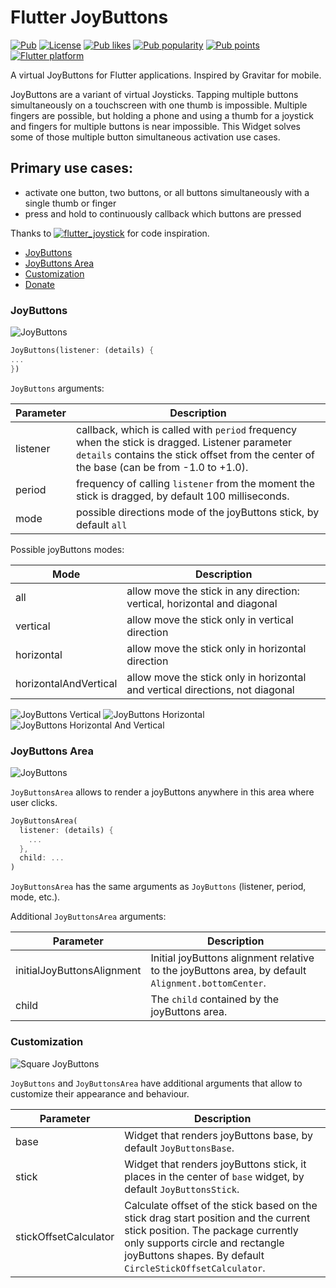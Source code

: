 # Flutter JoyButtons

[![Pub](https://img.shields.io/pub/v/flutter_joybuttons.svg)](https://pub.dev/packages/flutter_joybuttons)
[![License](https://img.shields.io/github/license/cybaker/flutter_joybuttons)](https://github.com/cybaker/flutter_joybuttons/blob/master/LICENSE)
[![Pub likes](https://badgen.net/pub/likes/flutter_joybuttons)](https://pub.dev/packages/flutter_joybuttons/score)
[![Pub popularity](https://badgen.net/pub/popularity/flutter_joybuttons)](https://pub.dev/packages/flutter_joybuttons/score)
[![Pub points](https://badgen.net/pub/points/flutter_joybuttons)](https://pub.dev/packages/flutter_joybuttons/score)
[![Flutter platform](https://badgen.net/pub/flutter-platform/flutter_joybuttons)](https://pub.dev/packages/flutter_joybuttons)

A virtual JoyButtons for Flutter applications. Inspired by Gravitar for mobile. 

JoyButtons are a variant of virtual Joysticks. Tapping multiple buttons simultaneously on a touchscreen with one thumb is impossible. Multiple fingers are possible, but holding a phone and using a thumb for a joystick and fingers for multiple buttons is near impossible. This Widget solves some of those multiple button simultaneous activation use cases.

## Primary use cases:
- activate one button, two buttons, or all buttons simultaneously with a single thumb or finger
- press and hold to continuously callback which buttons are pressed

Thanks to [![flutter_joystick](https://img.shields.io/github/license/cybaker/flutter_joystick)](https://github.com/cybaker/flutter_joystick)
for code inspiration.

- [JoyButtons](#joyButtons)
- [JoyButtons Area](#joyButtons-area)
- [Customization](#customization) 
- [Donate](#donate)


### JoyButtons

![JoyButtons](TODO "JoyButtons")

```dart
JoyButtons(listener: (details) {
...
})
```

`JoyButtons` arguments:

Parameter | Description
--- | --- 
listener | callback, which is called with `period` frequency when the stick is dragged. Listener parameter `details` contains the stick offset from the center of the base (can be from -1.0 to +1.0).
period | frequency of calling `listener` from the moment the stick is dragged, by default 100 milliseconds.
mode | possible directions mode of the joyButtons stick, by default `all`

Possible joyButtons modes:

Mode | Description
--- | --- 
all | allow move the stick in any direction: vertical, horizontal and diagonal
vertical | allow move the stick only in vertical direction
horizontal | allow move the stick only in horizontal direction
horizontalAndVertical | allow move the stick only in horizontal and vertical directions, not diagonal

![JoyButtons Vertical](https://i.giphy.com/media/FXQG3ttV35Ca5L5ZA7/giphy.gif "JoyButtons Vertical")
![JoyButtons Horizontal](https://i.giphy.com/media/SN9YMtBKaHLkw5iIvB/giphy.gif "JoyButtons Horizontal")
![JoyButtons Horizontal And Vertical](https://i.giphy.com/media/znAdOQr52MmKTssc91/giphy.gif "JoyButtons Horizontal And Vertical")

### JoyButtons Area

![JoyButtons](https://i.giphy.com/media/2uFUWJcOaaTPFbIFBd/giphy.gif "JoyButtons Area")

`JoyButtonsArea` allows to render a joyButtons anywhere in this area where user clicks.

```dart
JoyButtonsArea(
  listener: (details) {
    ...
  },
  child: ...
)
```

`JoyButtonsArea` has the same arguments as `JoyButtons` (listener, period, mode, etc.).

Additional `JoyButtonsArea` arguments:

Parameter | Description
--- | ---
initialJoyButtonsAlignment | Initial joyButtons alignment relative to the joyButtons area, by default `Alignment.bottomCenter`.
child | The `child` contained by the joyButtons area.

### Customization

![Square JoyButtons](https://i.giphy.com/media/kjGJmILAeBJFXGtcgt/giphy.gif "Square JoyButtons")

`JoyButtons` and `JoyButtonsArea` have additional arguments that allow to customize their appearance and behaviour.

Parameter | Description
--- | ---
base | Widget that renders joyButtons base, by default `JoyButtonsBase`.
stick | Widget that renders joyButtons stick, it places in the center of `base` widget, by default `JoyButtonsStick`.
stickOffsetCalculator | Calculate offset of the stick based on the stick drag start position and the current stick position. The package currently only supports circle and rectangle joyButtons shapes. By default `CircleStickOffsetCalculator`.
